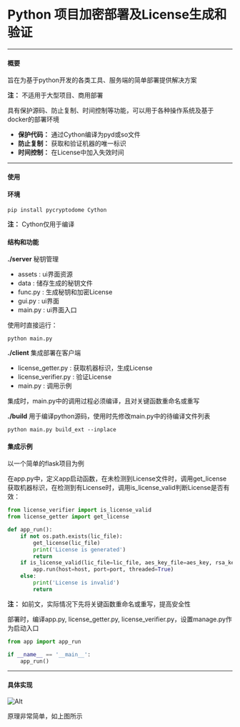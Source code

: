 # Python 项目加密部署及License生成和验证

---
#### 概要

旨在为基于python开发的各类工具、服务端的简单部署提供解决方案

**注：** 不适用于大型项目、商用部署

具有保护源码、防止复制、时间控制等功能，可以用于各种操作系统及基于docker的部署环境

- **保护代码：** 通过Cython编译为pyd或so文件
- **防止复制：** 获取和验证机器的唯一标识
- **时间控制：** 在License中加入失效时间

---
#### 使用

#### 环境

```shell
pip install pycryptodome Cython
```
**注：** Cython仅用于编译

#### 结构和功能

**./server** 秘钥管理
- assets : ui界面资源
- data : 储存生成的秘钥文件
- func.py : 生成秘钥和加密License
- gui.py : ui界面
- main.py : ui界面入口

使用时直接运行：
```shell
python main.py
```

**./client** 集成部署在客户端
- license_getter.py : 获取机器标识，生成License
- license_verifier.py : 验证License
- main.py : 调用示例

集成时，main.py中的调用过程必须编译，且对关键函数重命名或重写

**./build** 用于编译python源码，使用时先修改main.py中的待编译文件列表
```shell
python main.py build_ext --inplace
```

#### 集成示例

以一个简单的flask项目为例

在app.py中，定义app启动函数，在未检测到License文件时，调用get_license获取机器标识，在检测到有License时，调用is_license_valid判断License是否有效：

```python
from license_verifier import is_license_valid
from license_getter import get_license

def app_run():
    if not os.path.exists(lic_file):
        get_license(lic_file)
        print('License is generated')
        return
    if is_license_valid(lic_file=lic_file, aes_key_file=aes_key, rsa_key_file=rsa_key):
        app.run(host=host, port=port, threaded=True)
    else:
        print('License is invalid')
        return
```
**注：** 如前文，实际情况下先将关键函数重命名或重写，提高安全性

部署时，编译app.py, license_getter.py, license_verifier.py，设置manage.py作为启动入口

```python
from app import app_run

if __name__ == '__main__':
    app_run()
```

---
#### 具体实现
![Alt](https://github.com/sunchang272/python-license/blob/main/images/frame.png)

原理非常简单，如上图所示


